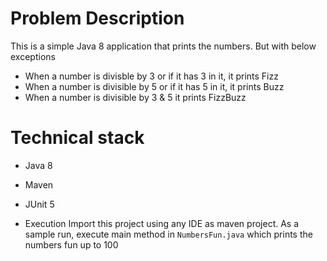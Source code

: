# Problem Description
This is a simple Java 8 application that prints the numbers. But with below exceptions
* When a number is divisble by 3 or if it has 3 in it, it prints Fizz
* When a number is divisible by 5 or if it has 5 in it, it prints Buzz
* When a number is divisible by 3 & 5 it prints FizzBuzz


 # Technical stack
 * Java 8
 * Maven
 * JUnit 5
 

* Execution
 Import this project using any IDE as maven project. As a sample run, execute main method in `NumbersFun.java` which prints the numbers fun up to 100